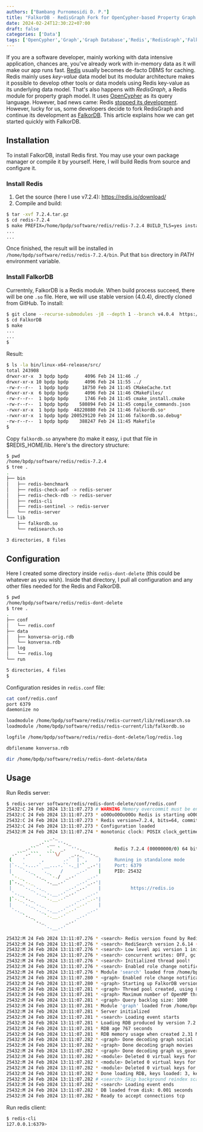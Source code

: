 ```yaml
---
authors: ["Bambang Purnomosidi D. P."]
title: "FalkorDB - RedisGraph Fork for OpenCypher-based Property Graph DBMS"
date: 2024-02-24T12:30:22+07:00
draft: false
categories: ['Data']
tags: ['OpenCypher','Graph','Graph Database','Redis','RedisGraph','FalkorDB']
---
```


If you are a software developer, mainly working with data intensive application, chances are, you've already work with in-memory data as it will make our app runs fast. [Redis](https://redis.io) usually becomes de-facto DBMS for caching. Redis mainly uses *key-value* data model but its modular architecture makes it possible to develop other tools or data models using Redis key-value as its underlying data model. That's also happens with *RedisGraph*, a Redis module for property graph model. It uses [OpenCypher](https://opencypher.org) as its query language. However, bad news came: Redis [stopped its development](https://redis.com/blog/redisgraph-eol/). However, lucky for us, some developers decide to fork RedisGraph and continue its development as [FalkorDB](https://falkordb.con). This article explains how we can get started quickly with FalkorDB.

## Installation

To install FalkorDB, install Redis first. You may use your own package manager or compile it by yourself. Here, I will build Redis from source and configure it.

### Install Redis

1. Get the source (here I use v7.2.4): https://redis.io/download/
2. Compile and build: 

```bash
$ tar -xvf 7.2.4.tar.gz
$ cd redis-7.2.4
$ make PREFIX=/home/bpdp/software/redis/redis-7.2.4 BUILD_TLS=yes install
...
...
```

Once finished, the result will be installed in `/home/bpdp/software/redis/redis-7.2.4/bin`. Put that `bin` directory in *PATH* environment variable.

### Install FalkorDB

Currentnly, FalkorDB is a Redis module. When build process succeed, there will be one `.so` file. Here, we will use stable version (4.0.4), directly cloned from GitHub. To install:

```bash
$ git clone --recurse-submodules -j8 --depth 1 --branch v4.0.4  https://github.com/FalkorDB/FalkorDB.git
$ cd FalkorDB
$ make
...
...
$
```

Result:

```bash
$ ls -la bin/linux-x64-release/src/
total 243908
drwxr-xr-x  3 bpdp bpdp      4096 Feb 24 11:46 ./
drwxr-xr-x 10 bpdp bpdp      4096 Feb 24 11:55 ../
-rw-r--r--  1 bpdp bpdp     18750 Feb 24 11:45 CMakeCache.txt
drwxr-xr-x  6 bpdp bpdp      4096 Feb 24 11:46 CMakeFiles/
-rw-r--r--  1 bpdp bpdp      1746 Feb 24 11:45 cmake_install.cmake
-rw-r--r--  1 bpdp bpdp    580894 Feb 24 11:45 compile_commands.json
-rwxr-xr-x  1 bpdp bpdp  48220880 Feb 24 11:46 falkordb.so*
-rwxr-xr-x  1 bpdp bpdp 200529120 Feb 24 11:46 falkordb.so.debug*
-rw-r--r--  1 bpdp bpdp    388247 Feb 24 11:45 Makefile
$
```

Copy `falkordb.so` anywhere (to make it easy, i put that file in $REDIS_HOME/lib. Here's the directory structure:

```bash
$ pwd
/home/bpdp/software/redis/redis-7.2.4
$ tree .
.
├── bin
│   ├── redis-benchmark
│   ├── redis-check-aof -> redis-server
│   ├── redis-check-rdb -> redis-server
│   ├── redis-cli
│   ├── redis-sentinel -> redis-server
│   └── redis-server
└── lib
    ├── falkordb.so
    └── redisearch.so

3 directories, 8 files
```

## Configuration

Here I created some directory inside `redis-dont-delete` (this could be whatever as you wish). Inside that directory, I pull all configuration and any other files needed for the Redis and FalkorDB.

```bash
$ pwd
/home/bpdp/software/redis/redis-dont-delete
$ tree .
.
├── conf
│   └── redis.conf
├── data
│   ├── konversa-orig.rdb
│   └── konversa.rdb
├── log
│   └── redis.log
└── run

5 directories, 4 files
$
```

Configuration resides in `redis.conf` file:

```bash
cat conf/redis.conf
port 6379
daemonize no

loadmodule /home/bpdp/software/redis/redis-current/lib/redisearch.so
loadmodule /home/bpdp/software/redis/redis-current/lib/falkordb.so

logfile /home/bpdp/software/redis/redis-dont-delete/log/redis.log 

dbfilename konversa.rdb

dir /home/bpdp/software/redis/redis-dont-delete/data
```

## Usage

Run Redis server:

```bash
$ redis-server software/redis/redis-dont-delete/conf/redis.conf
25432:C 24 Feb 2024 13:11:07.273 # WARNING Memory overcommit must be enabled! Without it, a background save or replication may fail under low memory condition. Being disabled, it can also cause failures without low memory condition, see https://github.com/jemalloc/jemalloc/issues/1328. To fix this issue add 'vm.overcommit_memory = 1' to /etc/sysctl.conf and then reboot or run the command 'sysctl vm.overcommit_memory=1' for this to take effect.
25432:C 24 Feb 2024 13:11:07.273 * oO0OoO0OoO0Oo Redis is starting oO0OoO0OoO0Oo
25432:C 24 Feb 2024 13:11:07.273 * Redis version=7.2.4, bits=64, commit=00000000, modified=0, pid=25432, just started
25432:C 24 Feb 2024 13:11:07.273 * Configuration loaded
25432:M 24 Feb 2024 13:11:07.274 * monotonic clock: POSIX clock_gettime
                _._                                                  
           _.-``__ ''-._                                             
      _.-``    `.  `_.  ''-._           Redis 7.2.4 (00000000/0) 64 bit
  .-`` .-```.  ```\/    _.,_ ''-._                                  
 (    '      ,       .-`  | `,    )     Running in standalone mode
 |`-._`-...-` __...-.``-._|'` _.-'|     Port: 6379
 |    `-._   `._    /     _.-'    |     PID: 25432
  `-._    `-._  `-./  _.-'    _.-'                                   
 |`-._`-._    `-.__.-'    _.-'_.-'|                                  
 |    `-._`-._        _.-'_.-'    |           https://redis.io       
  `-._    `-._`-.__.-'_.-'    _.-'                                   
 |`-._`-._    `-.__.-'    _.-'_.-'|                                  
 |    `-._`-._        _.-'_.-'    |                                  
  `-._    `-._`-.__.-'_.-'    _.-'                                   
      `-._    `-.__.-'    _.-'                                       
          `-._        _.-'                                           
              `-.__.-'                                               

25432:M 24 Feb 2024 13:11:07.276 * <search> Redis version found by RedisSearch : 7.2.4 - oss
25432:M 24 Feb 2024 13:11:07.276 * <search> RediSearch version 2.6.14 (Git=HEAD-eef91a67)
25432:M 24 Feb 2024 13:11:07.276 * <search> Low level api version 1 initialized successfully
25432:M 24 Feb 2024 13:11:07.276 * <search> concurrent writes: OFF, gc: ON, prefix min length: 2, prefix max expansions: 200, query timeout (ms): 500, timeout policy: return, cursor read size: 1000, cursor max idle (ms): 300000, max doctable size: 1000000, max number of search results:  1000000, search pool size: 20, index pool size: 8, 
25432:M 24 Feb 2024 13:11:07.276 * <search> Initialized thread pool!
25432:M 24 Feb 2024 13:11:07.276 * <search> Enabled role change notification
25432:M 24 Feb 2024 13:11:07.276 * Module 'search' loaded from /home/bpdp/software/redis/redis-current/lib/redisearch.so
25432:M 24 Feb 2024 13:11:07.280 * <graph> Enabled role change notification
25432:M 24 Feb 2024 13:11:07.280 * <graph> Starting up FalkorDB version 4.0.4.
25432:M 24 Feb 2024 13:11:07.281 * <graph> Thread pool created, using 8 threads.
25432:M 24 Feb 2024 13:11:07.281 * <graph> Maximum number of OpenMP threads set to 8
25432:M 24 Feb 2024 13:11:07.281 * <graph> Query backlog size: 1000
25432:M 24 Feb 2024 13:11:07.281 * Module 'graph' loaded from /home/bpdp/software/redis/redis-current/lib/falkordb.so
25432:M 24 Feb 2024 13:11:07.281 * Server initialized
25432:M 24 Feb 2024 13:11:07.281 * <search> Loading event starts
25432:M 24 Feb 2024 13:11:07.281 * Loading RDB produced by version 7.2.4
25432:M 24 Feb 2024 13:11:07.281 * RDB age 767 seconds
25432:M 24 Feb 2024 13:11:07.281 * RDB memory usage when created 2.31 Mb
25432:M 24 Feb 2024 13:11:07.282 * <graph> Done decoding graph social
25432:M 24 Feb 2024 13:11:07.282 * <graph> Done decoding graph movies
25432:M 24 Feb 2024 13:11:07.282 * <graph> Done decoding graph us_government
25432:M 24 Feb 2024 13:11:07.282 * <module> Deleted 0 virtual keys for graph social
25432:M 24 Feb 2024 13:11:07.282 * <module> Deleted 0 virtual keys for graph movies
25432:M 24 Feb 2024 13:11:07.282 * <module> Deleted 0 virtual keys for graph us_government
25432:M 24 Feb 2024 13:11:07.282 * Done loading RDB, keys loaded: 3, keys expired: 0.
25432:M 24 Feb 2024 13:11:07.282 # <search> Skip background reindex scan, redis version contains loaded event.
25432:M 24 Feb 2024 13:11:07.282 * <search> Loading event ends
25432:M 24 Feb 2024 13:11:07.282 * DB loaded from disk: 0.001 seconds
25432:M 24 Feb 2024 13:11:07.282 * Ready to accept connections tcp
```

Run redis client:

```bash
$ redis-cli
127.0.0.1:6379> 
```
